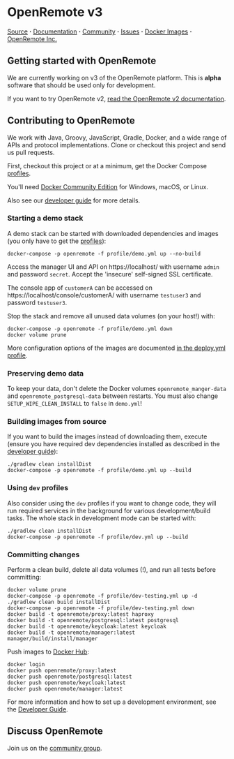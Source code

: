# OpenRemote v3

[Source](https://github.com/openremote/openremote) **·** [Documentation](https://github.com/openremote/openremote/wiki) **·** [Community](https://groups.google.com/forum/#!forum/openremotecommunity) **·** [Issues](https://github.com/openremote/openremote/issues) **·** [Docker Images](https://hub.docker.com/u/openremote/) **·** [OpenRemote Inc.](http://openremote.com)

## Getting started with OpenRemote

We are currently working on v3 of the OpenRemote platform. This is **alpha** software that should be used only for development.

If you want to try OpenRemote v2, [read the OpenRemote v2 documentation](https://github.com/openremote/Documentation/wiki).

## Contributing to OpenRemote

We work with Java, Groovy, JavaScript, Gradle, Docker, and a wide range of APIs and protocol implementations. Clone or checkout this project and send us pull requests.

First, checkout this project or at a minimum, get the Docker Compose [profiles](profile/).

You'll need [Docker Community Edition](https://www.docker.com/) for Windows, macOS, or Linux.

Also see our [developer guide](https://github.com/openremote/openremote/wiki) for more details.

### Starting a demo stack

A demo stack can be started with downloaded dependencies and images (you only have to get the [profiles](profile/)):

```
docker-compose -p openremote -f profile/demo.yml up --no-build
```

Access the manager UI and API on https://localhost/ with username `admin` and password `secret`. Accept the 'insecure' self-signed SSL certificate.

The console app of `customerA` can be accessed on https://localhost/console/customerA/ with username `testuser3` and password `testuser3`.

Stop the stack and remove all unused data volumes (on your host!) with:

```
docker-compose -p openremote -f profile/demo.yml down
docker volume prune
```

More configuration options of the images are documented [in the deploy.yml profile](https://github.com/openremote/openremote/blob/master/profile/deploy.yml).

### Preserving demo data

To keep your data, don't delete the Docker volumes `openremote_manger-data` and `openremote_postgresql-data` between restarts. You must also change `SETUP_WIPE_CLEAN_INSTALL` to `false` in `demo.yml`!

### Building images from source

If you want to build the images instead of downloading them, execute (ensure you have required dev dependencies installed as described in the [developer guide](https://github.com/openremote/openremote/wiki)):

```
./gradlew clean installDist
docker-compose -p openremote -f profile/demo.yml up --build
```

### Using `dev` profiles

Also consider using the `dev` profiles if you want to change code, they will run required services in the background for various development/build tasks. The whole stack in development mode can be started with:

```
./gradlew clean installDist
docker-compose -p openremote -f profile/dev.yml up --build
```

### Committing changes

Perform a clean build, delete all data volumes (!), and run all tests before committing:

```
docker volume prune
docker-compose -p openremote -f profile/dev-testing.yml up -d
./gradlew clean build installDist
docker-compose -p openremote -f profile/dev-testing.yml down
docker build -t openremote/proxy:latest haproxy
docker build -t openremote/postgresql:latest postgresql
docker build -t openremote/keycloak:latest keycloak
docker build -t openremote/manager:latest manager/build/install/manager
```

Push images to [Docker Hub](https://hub.docker.com/u/openremote):

```
docker login
docker push openremote/proxy:latest
docker push openremote/postgresql:latest
docker push openremote/keycloak:latest
docker push openremote/manager:latest
```

For more information and how to set up a development environment, see the [Developer Guide](https://github.com/openremote/openremote/wiki).

## Discuss OpenRemote

Join us on the [community group](https://groups.google.com/forum/#!forum/openremotecommunity).

